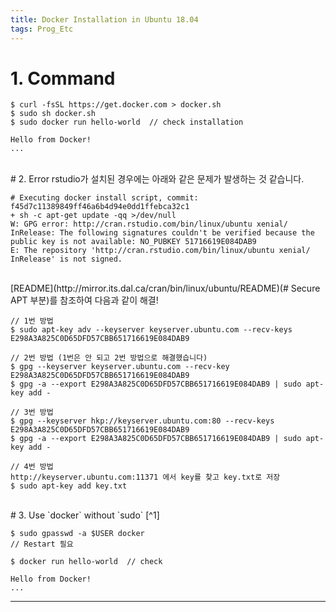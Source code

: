 ```yaml
---
title: Docker Installation in Ubuntu 18.04
tags: Prog_Etc
---
```


# 1. Command
    $ curl -fsSL https://get.docker.com > docker.sh
    $ sudo sh docker.sh
    $ sudo docker run hello-world  // check installation

    Hello from Docker!
    ...

<br>
# 2. Error
rstudio가 설치된 경우에는 아래와 같은 문제가 발생하는 것 같습니다.

    # Executing docker install script, commit: f45d7c11389849ff46a6b4d94e0dd1ffebca32c1
    + sh -c apt-get update -qq >/dev/null
    W: GPG error: http://cran.rstudio.com/bin/linux/ubuntu xenial/ InRelease: The following signatures couldn't be verified because the public key is not available: NO_PUBKEY 51716619E084DAB9
    E: The repository 'http://cran.rstudio.com/bin/linux/ubuntu xenial/ InRelease' is not signed.

<br>
[README](http://mirror.its.dal.ca/cran/bin/linux/ubuntu/README)(# Secure APT 부분)를 참조하여 다음과 같이 해결!

    // 1번 방법
    $ sudo apt-key adv --keyserver keyserver.ubuntu.com --recv-keys E298A3A825C0D65DFD57CBB651716619E084DAB9

    // 2번 방법 (1번은 안 되고 2번 방법으로 해결했습니다)
    $ gpg --keyserver keyserver.ubuntu.com --recv-key E298A3A825C0D65DFD57CBB651716619E084DAB9
    $ gpg -a --export E298A3A825C0D65DFD57CBB651716619E084DAB9 | sudo apt-key add -

    // 3번 방법
    $ gpg --keyserver hkp://keyserver.ubuntu.com:80 --recv-keys E298A3A825C0D65DFD57CBB651716619E084DAB9
    $ gpg -a --export E298A3A825C0D65DFD57CBB651716619E084DAB9 | sudo apt-key add -

    // 4번 방법
    http://keyserver.ubuntu.com:11371 에서 key를 찾고 key.txt로 저장
    $ sudo apt-key add key.txt

<br>
# 3. Use `docker` without `sudo` [^1]

    $ sudo gpasswd -a $USER docker
    // Restart 필요

    $ docker run hello-world  // check

    Hello from Docker!
    ...
---

[^1]: [https://askubuntu.com/questions/477551/how-can-i-use-docker-without-sudo](https://askubuntu.com/questions/477551/how-can-i-use-docker-without-sudo)
